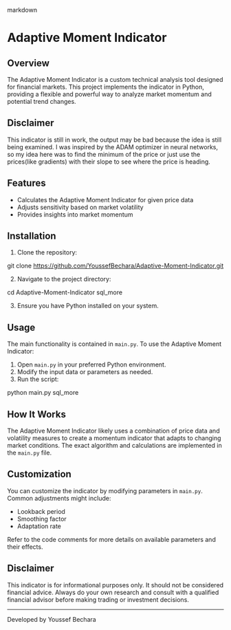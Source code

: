 markdown

# Adaptive Moment Indicator

## Overview

The Adaptive Moment Indicator is a custom technical analysis tool designed for financial markets. This project implements the indicator in Python, providing a flexible and powerful way to analyze market momentum and potential trend changes.

## Disclaimer

This indicator is still in work, the output may be bad because the idea is still being examined. I was inspired by the ADAM optimizer in neural networks, so my idea here was to find the minimum of the price or just use the prices(like gradients) with their slope to see where the price is heading.

## Features

- Calculates the Adaptive Moment Indicator for given price data
- Adjusts sensitivity based on market volatility
- Provides insights into market momentum

## Installation

1. Clone the repository:

git clone https://github.com/YoussefBechara/Adaptive-Moment-Indicator.git


2. Navigate to the project directory:

cd Adaptive-Moment-Indicator
sql_more


3. Ensure you have Python installed on your system.

## Usage

The main functionality is contained in `main.py`. To use the Adaptive Moment Indicator:

1. Open `main.py` in your preferred Python environment.
2. Modify the input data or parameters as needed.
3. Run the script:

python main.py
sql_more


## How It Works

The Adaptive Moment Indicator likely uses a combination of price data and volatility measures to create a momentum indicator that adapts to changing market conditions. The exact algorithm and calculations are implemented in the `main.py` file.

## Customization

You can customize the indicator by modifying parameters in `main.py`. Common adjustments might include:

- Lookback period
- Smoothing factor
- Adaptation rate

Refer to the code comments for more details on available parameters and their effects.

## Disclaimer

This indicator is for informational purposes only. It should not be considered financial advice. Always do your own research and consult with a qualified financial advisor before making trading or investment decisions.

---

Developed by Youssef Bechara
